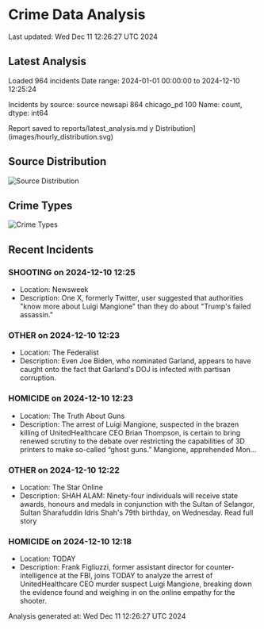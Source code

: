 # Crime Data Analysis
Last updated: Wed Dec 11 12:26:27 UTC 2024

## Latest Analysis

Loaded 964 incidents
Date range: 2024-01-01 00:00:00 to 2024-12-10 12:25:24

Incidents by source:
source
newsapi       864
chicago_pd    100
Name: count, dtype: int64

Report saved to reports/latest_analysis.md
y Distribution](images/hourly_distribution.svg)

## Source Distribution
![Source Distribution](images/source_distribution.svg)

## Crime Types
![Crime Types](images/crime_types.svg)

## Recent Incidents

### SHOOTING on 2024-12-10 12:25
- Location: Newsweek
- Description: One X, formerly Twitter, user suggested that authorities "know more about Luigi Mangione" than they do about "Trump's failed assassin."


### OTHER on 2024-12-10 12:23
- Location: The Federalist
- Description: Even Joe Biden, who nominated Garland, appears to have caught onto the fact that Garland's DOJ is infected with partisan corruption.


### HOMICIDE on 2024-12-10 12:23
- Location: The Truth About Guns
- Description: The arrest of Luigi Mangione, suspected in the brazen killing of UnitedHealthcare CEO Brian Thompson, is certain to bring renewed scrutiny to the debate over restricting the capabilities of 3D printers to make so-called “ghost guns.” Mangione, apprehended Mon…


### OTHER on 2024-12-10 12:22
- Location: The Star Online
- Description: SHAH ALAM: Ninety-four individuals will receive state awards, honours and medals in conjunction with the Sultan of Selangor, Sultan Sharafuddin Idris Shah's 79th birthday, on Wednesday. Read full story


### HOMICIDE on 2024-12-10 12:18
- Location: TODAY
- Description: Frank Figliuzzi, former assistant director for counter-intelligence at the FBI, joins TODAY to analyze the arrest of UnitedHealthcare CEO murder suspect Luigi Mangione, breaking down the evidence found and weighing in on the online empathy for the shooter.

Analysis generated at: Wed Dec 11 12:26:27 UTC 2024
